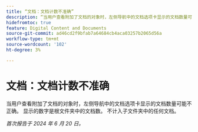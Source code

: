 ```yaml
---
title: “文档：文档计数不准确”
description: “当用户查看附加了文档的对象时，左侧导航中的文档选项卡显示的文档数量可能不正确。 显示的数字是根文件夹中的文档数。 子文件夹中的任何文档都不计算在内。”
hidefromtoc: true
feature: Digital Content and Documents
source-git-commit: ad46cd2f9bfab7a64684cb4aca03257b2065d56a
workflow-type: tm+mt
source-wordcount: '102'
ht-degree: 3%

---
```



# 文档：文档计数不准确

当用户查看附加了文档的对象时，左侧导航中的文档选项卡显示的文档数量可能不正确。 显示的数字是根文件夹中的文档数。 不计入子文件夹中的任何文档。

_首次报告于 2024 年 6 月 20 日。_
